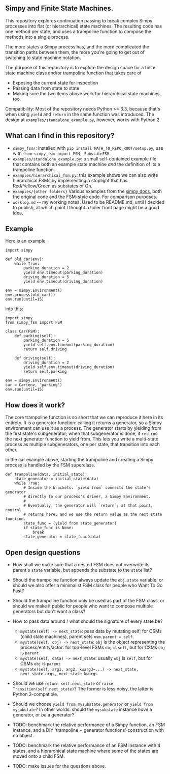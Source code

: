 ## Simpy and Finite State Machines.

This repository explores continuation passing to break complex Simpy processes into flat (or hierarchical) state machines. The resulting code has one method per state, and uses a trampoline function to compose the methods into a single process.

The more states a Simpy process has, and the more complicated the transition paths
between them, the more you're going to get out of switching to state machine
notation.

The purpose of this repository is to explore the design space for a finite state machine class and/or trampoline function that takes care of
- Exposing the current state for inspection
- Passing data from state to state
- Making sure the two items above work for hierarchical state machines, too.

Compatibility: Most of the repository needs Python >= 3.3, because that's when using `yield` and `return` in the same function was introduced. The design at `examples/standalone_example.py`, however, works with Python 2.

## What can I find in this repository?

- `simpy_fsm/`: installed with `pip install PATH_TO_REPO_ROOT/setup.py`, use with `from simpy_fsm import FSM, SubstateFSM`.
- `examples/standalone_example.py`: a small self-contained example file that contains both an example state machine _and_ the definition of its a trampoline function.
- `examples/hierarchical_fsm.py`: this example shows we can also write hierarchical FSMs by implementing a stoplight that has Red/Yellow/Green as substates of On.
- `examples/{other folders}` Various examples from the [simpy docs](https://simpy.readthedocs.io/en/4.0.1/simpy_intro/index.html), both the original code and the FSM-style code. For comparison purposes.
- `worklog.md` -- my working notes. Used to be README.md, until I decided to publish, at which point I thought a tidier front page might be a good idea.

## Example

Here is an example

    import simpy

    def old_car(env):
        while True:
            parking_duration = 2
            yield env.timeout(parking_duration)
            driving_duration = 5
            yield env.timeout(driving_duration)

    env = simpy.Environment()
    env.process(old_car())
    env.run(until=15)

into this:

    import simpy
    from simpy_fsm import FSM

    class Car(FSM):
        def parking(self):
            parking_duration = 5
            yield self.env.timeout(parking_duration)
            return self.driving

        def driving(self):
            driving_duration = 2
            yield self.env.timeout(driving_duration)
            return self.parking

    env = simpy.Environment()
    car = Car(env, 'parking')
    env.run(until=15)


## How does it work?

The core trampoline function is so short that we can reproduce it here in its entirety.
It is a generator function: calling it returns a generator, so a Simpy environment can use it as a process.
The generator starts by yielding from the first state's subgenerator; when that subgenerator is done, it `return`s the next generator function to yield from.
This lets you write a multi-state process as multiple subgenerators, one per state, that transition into each other.

In the car example above, starting the trampoline and creating a Simpy process is handled by the FSM superclass.

    def trampoline(data, initial_state):
        state_generator = initial_state(data)
        while True:
            # Inside the brackets: `yield from` connects the state's generator
            # directly to our process's driver, a Simpy Environment.
            #
            # Eventually, the generator will `return`; at that point, control
            # returns here, and we use the return value as the next state function.
            state_func = (yield from state_generator)
            if state_func is None:
                break
            state_generator = state_func(data)


## Open design questions

- How shall we make sure that a nested FSM does not overwrite its parent's `state` variable, but appends the substate to the `state` list?

- Should the trampoline function always update the `obj.state` variable, or should we also offer a minimalist FSM class for people who Want To Go Fast?

- Should the trampoline function only be used as part of the FSM class, or should we make it public for people who want to compose multiple generators but don't want a class?

- How to pass data around / what should the signature of every state be?
  - `mystate(self) -> next_state`: pass data by mutating self; for CSMs (child state machines), parent sets `nsm.parent = self`.
  - `mystate(self, obj) -> next_state`: `obj` is the object representing the process/entity/actor: for top-level FSMs `obj` is `self`, but for CSMs `obj` is `parent`
  - `mystate(self, data) -> next_state`: usually `obj` is `self`, but for CSMs `obj` is `parent`
  - `mystate(self, arg1, arg2, kwarg3=...) -> next_state, next_state_args, next_state_kwargs`

- Should we use `return self.next_state` or `raise Transition(self.next_state)`?
  The former is less noisy, the latter is Python 2-compatible.

- Should we choose `yield from mysubstate.generator` or `yield from mysubstate`?
  In other words: should the `mysubstate` instance _have_ a generator, or _be_ a generator?

- TODO: benchmark the relative performance of a Simpy function, an FSM instance, and a DIY 'trampoline + generator functions' construction with no object.

- TODO: benchmark the relative performance of an FSM instance with 4 states, and a hierarchical state machine where some of the states are moved onto a child FSM.

- TODO: make issues for the questions above.
